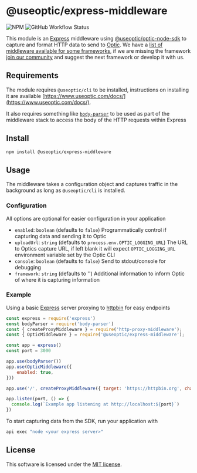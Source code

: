 # @useoptic/express-middleware

<!-- Badges -->
![NPM](https://img.shields.io/npm/l/@useoptic/express-middleware)
![GitHub Workflow Status](https://img.shields.io/github/workflow/status/opticdev/optic-node/publish-express)

This module is an [Express](https://expressjs.com/) middleware using [@useoptic/optic-node-sdk](https://www.npmjs.com/package/@useoptic/optic-node-sdk) to capture and format HTTP data to send to [Optic](https://www.useoptic.com). We have a [list of middleware available for some frameworks](https://github.com/opticdev/optic-node), if we are missing the framework [join our community](https://useoptic.com/docs/community/) and suggest the next framework or develop it with us.

## Requirements

The module requires `@useoptic/cli` to be installed, instructions on installing it are available [https://www.useoptic.com/docs/](https://www.useoptic.com/docs/).

It also requires something like [`body-parser`](https://www.npmjs.com/package/body-parser) to be used as part of the middleware stack to access the body of the HTTP requests within Express

## Install

```sh
npm install @useoptic/express-middleware
```

## Usage

The middleware takes a configuration object and captures traffic in the background as long as `@useoptic/cli` is installed. 

### Configuration

All options are optional for easier configuration in your application
- `enabled`: `boolean` (defaults to `false`) Programmatically control if capturing data and sending it to Optic
- `uploadUrl`: `string` (defaults to `process.env.OPTIC_LOGGING_URL`) The URL to Optics capture URL, if left blank it will expect `OPTIC_LOGGING_URL` environment variable set by the Optic CLI
- `console`: `boolean` (defaults to `false`) Send to stdout/console for debugging
- `framework`: `string` (defaults to '') Additional information to inform Optic of where it is capturing information

### Example

Using a basic [Express](https://expressjs.com/) server proxying to [httpbin](https://httpbin.org) for easy endpoints

```js
const express = require('express')
const bodyParser = require('body-parser')
const { createProxyMiddleware } = require('http-proxy-middleware');
const { OpticMiddleware } = require('@useoptic/express-middleware');

const app = express()
const port = 3000

app.use(bodyParser())
app.use(OpticMiddleware({
    enabled: true,
}))

app.use('/', createProxyMiddleware({ target: 'https://httpbin.org', changeOrigin: true }));

app.listen(port, () => {
  console.log(`Example app listening at http://localhost:${port}`)
})
```

To start capturing data from the SDK, run your application with

```sh
api exec "node <your express server>"
```

## License
This software is licensed under the [MIT license](../LICENSE).